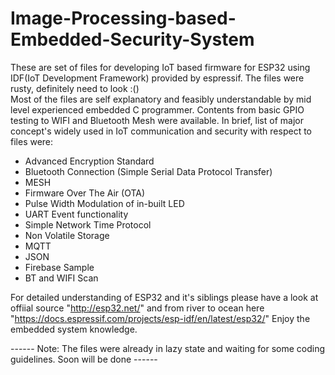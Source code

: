 # Image-Processing-based-Embedded-Security-System

These are set of files for developing IoT based firmware for ESP32 using IDF(IoT Development Framework) provided by espressif. The files were rusty, definitely need to look :()<br />
Most of the files are self explanatory and feasibly understandable by mid level experienced embedded C programmer. Contents from basic GPIO testing to WIFI and Bluetooth Mesh were available. 
In brief, list of major concept's widely used in IoT communication and security with respect to files were:<br />
- Advanced Encryption Standard<br />
- Bluetooth Connection (Simple Serial Data Protocol Transfer)<br />
- MESH<br />
- Firmware Over The Air (OTA)<br />
- Pulse Width Modulation of in-built LED<br />
- UART Event functionality<br />
- Simple Network Time Protocol<br />
- Non Volatile Storage<br />
- MQTT <br />
- JSON<br />
- Firebase Sample<br />
- BT and WIFI Scan<br />

For detailed understanding of ESP32 and it's siblings please have a look at offiial source "http://esp32.net/" and from river to ocean here "https://docs.espressif.com/projects/esp-idf/en/latest/esp32/"
Enjoy the embedded system knowledge.




------  Note: The files were already in lazy state and waiting for some coding guidelines. Soon will be done  ------
